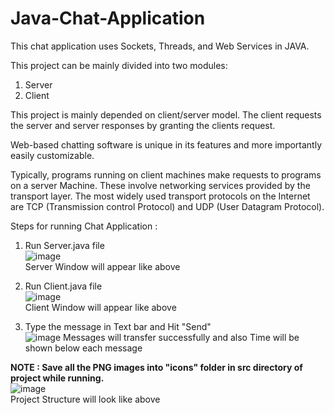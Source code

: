# Java-Chat-Application
This chat application uses Sockets, Threads, and Web Services in JAVA.

This project can be mainly divided into two modules: 
1. Server 
2. Client

This project is mainly depended on client/server model. The client requests the server and server 
responses by granting the clients request.

Web-based chatting software is unique in its features and more importantly easily 
customizable.

Typically, programs running on client machines make 
requests to programs on a server Machine. These involve networking services provided by 
the transport layer. The most widely used transport protocols on the Internet are TCP 
(Transmission control Protocol) and UDP (User Datagram Protocol).

Steps for running Chat Application :
1) Run Server.java file  
![image](https://github.com/Alonewolf963/Java-Chat-Application/assets/91773191/e1cf5525-a003-4270-9b21-1bae69287ced)  
Server Window will appear like above

2) Run Client.java file  
![image](https://github.com/Alonewolf963/Java-Chat-Application/assets/91773191/9320f04a-b115-4986-a6eb-e2bd69a4a4e1)  
Client Window will appear like above  

3) Type the message in Text bar and Hit "Send"   
![image](https://github.com/Alonewolf963/Java-Chat-Application/assets/91773191/a10be669-4d2d-4f32-b79e-429771d816f9)
Messages will transfer successfully and also Time will be shown below each message

**NOTE : Save all the PNG images into "icons" folder in src directory of project while running.**  
![image](https://github.com/Alonewolf963/Java-Chat-Application/assets/91773191/864b5173-ddc1-45c0-b215-ca77950aa7bc)  
Project Structure will look like above 

